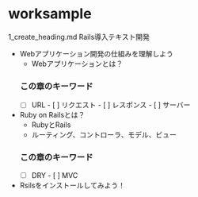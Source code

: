 # worksample
1_create_heading.md
Rails導入テキスト開発

- Webアプリケーション開発の仕組みを理解しよう
   - Webアプリケーションとは？
   ### この章のキーワード
   - [ ] URL  - [ ] リクエスト - [ ] レスポンス  - [ ] サーバー   
   
- Ruby on Railsとは？
   - RubyとRails
   - ルーティング、コントローラ、モデル、ビュー 
  ### この章のキーワード
   - [ ] DRY  - [ ] MVC 

- Rsilsをインストールしてみよう！

